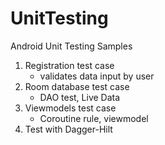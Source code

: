 # UnitTesting
Android Unit Testing Samples

1. Registration test case
    - validates data input by user
2. Room database test case
    - DAO test, Live Data
3. Viewmodels test case
    - Coroutine rule, viewmodel
5. Test with Dagger-Hilt
